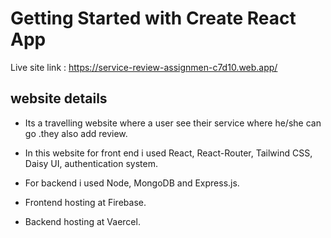 # Getting Started with Create React App

 Live site link : https://service-review-assignmen-c7d10.web.app/

## website details

* Its a travelling website where a user see their service where he/she can go .they also add review.

* In this website for front end  i used React, React-Router, Tailwind CSS, Daisy UI, authentication system.

* For backend i used Node, MongoDB and Express.js.

* Frontend hosting at Firebase.
* Backend hosting at Vaercel.

